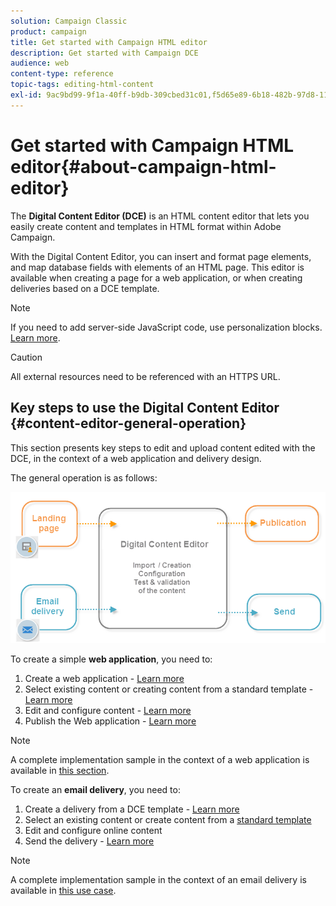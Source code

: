 ```yaml
---
solution: Campaign Classic
product: campaign
title: Get started with Campaign HTML editor
description: Get started with Campaign DCE
audience: web
content-type: reference
topic-tags: editing-html-content
exl-id: 9ac9bd99-9f1a-40ff-b9db-309cbed31c01,f5d65e89-6b18-482b-97d8-11ab94f6775e
---
```

# Get started with Campaign HTML editor{#about-campaign-html-editor}

The **Digital Content Editor (DCE)** is an HTML content editor that lets you easily create content and templates in HTML format within Adobe Campaign.

With the Digital Content Editor, you can insert and format page elements, and map database fields with elements of an HTML page. This editor is available when creating a page for a web application, or when creating deliveries based on a DCE template.

>[!NOTE]
>
>If you need to add server-side JavaScript code, use personalization blocks. [Learn more](../../delivery/using/personalization-blocks.md).

>[!CAUTION]
>
>All external resources need to be referenced with an HTTPS URL.

## Key steps to use the Digital Content Editor {#content-editor-general-operation}

This section presents key steps to edit and upload content edited with the DCE, in the context of a web application and delivery design.

The general operation is as follows: 

![](assets/dce_schema.png)

To create a simple **web application**, you need to:

1. Create a web application - [Learn more](../../web/using/creating-a-landing-page.md)
1. Select existing content or creating content from a standard template - [Learn more](../../web/using/template-management.md)
1. Edit and configure content - [Learn more](../../web/using/editing-content.md)
1. Publish the Web application - [Learn more](../../web/using/creating-a-landing-page.md#step-3---publishing-content)

>[!NOTE]
>
>A complete implementation sample in the context of a web application is available in  [this section](../../web/using/creating-a-landing-page.md).

To create an **email delivery**, you need to:

1. Create a delivery from a DCE template - [Learn more](../../web/using/use-case--creating-an-email-delivery.md)
1. Select an existing content or create content from a [standard template](../../web/using/template-management.md)
1. Edit and configure online content
1. Send the delivery - [Learn more](../../delivery/using/steps-about-delivery-creation-steps.md)

>[!NOTE]
>
>A complete implementation sample in the context of an email delivery is available in [this use case](../../web/using/use-case--creating-an-email-delivery.md).
